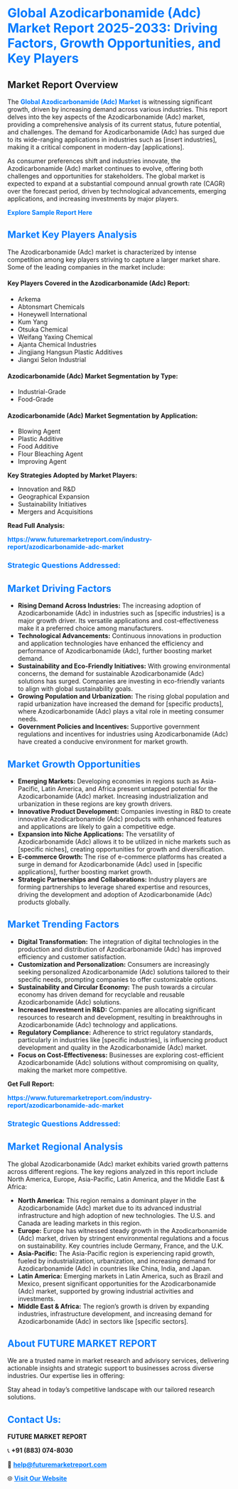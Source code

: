 <h1 style="color: #007BFF;">Global Azodicarbonamide (Adc) Market Report 2025-2033: Driving Factors, Growth Opportunities, and Key Players</h1>

<section id="overview">
<h2>Market Report Overview</h2>
<p>The <a href="https://www.futuremarketreport.com/industry-report/azodicarbonamide-adc-market" style="color: #007BFF; text-decoration: none;"><strong>Global Azodicarbonamide (Adc) Market</strong></a> is witnessing significant growth, driven by increasing demand across various industries. This report delves into the key aspects of the Azodicarbonamide (Adc) market, providing a comprehensive analysis of its current status, future potential, and challenges. The demand for Azodicarbonamide (Adc) has surged due to its wide-ranging applications in industries such as [insert industries], making it a critical component in modern-day [applications].</p>
<p>As consumer preferences shift and industries innovate, the Azodicarbonamide (Adc) market continues to evolve, offering both challenges and opportunities for stakeholders. The global market is expected to expand at a substantial compound annual growth rate (CAGR) over the forecast period, driven by technological advancements, emerging applications, and increasing investments by major players.</p>
</section>

<section id="overview">
<p><a href="https://www.futuremarketreport.com/request-sample/reportId=31515" style="color: #007BFF; text-decoration: none;"><strong>Explore Sample Report Here</strong></a></p>
</section>

<section id="key-players">
<h2 style="color: #007BFF;">Market Key Players Analysis</h2>
<p>The Azodicarbonamide (Adc) market is characterized by intense competition among key players striving to capture a larger market share. Some of the leading companies in the market include:</p>
<h4>Key Players Covered in the Azodicarbonamide (Adc) Report:</h4>
<ul><li>Arkema</li><li>Abtonsmart Chemicals</li><li>Honeywell International</li><li>Kum Yang</li><li>Otsuka Chemical</li><li>Weifang Yaxing Chemical</li><li>Ajanta Chemical Industries</li><li>Jingjiang Hangsun Plastic Additives</li><li>Jiangxi Selon Industrial</li></ul>
<h4>Azodicarbonamide (Adc) Market Segmentation by Type:</h4>
<ul><li>Industrial-Grade</li><li>Food-Grade</li></ul>

<h4>Azodicarbonamide (Adc) Market Segmentation by Application:</h4>
<ul><li>Blowing Agent</li><li>Plastic Additive</li><li>Food Additive</li><li>Flour Bleaching Agent</li><li>Improving Agent</li></ul>
<p><strong>Key Strategies Adopted by Market Players:</strong></p>
<ul>
<li>Innovation and R&D</li>
<li>Geographical Expansion</li>
<li>Sustainability Initiatives</li>
<li>Mergers and Acquisitions</li>
</ul>
</section>

<section>
<p><strong>Read Full Analysis: </strong></p><a href="https://www.futuremarketreport.com/industry-report/azodicarbonamide-adc-market" style="color: #007BFF; text-decoration: none;"><strong>https://www.futuremarketreport.com/industry-report/azodicarbonamide-adc-market</strong></a>
<h3 style="color: #007BFF;">Strategic Questions Addressed:</h3>
</section>

<section id="driving-factors">
<h2 style="color: #007BFF;">Market Driving Factors</h2>
<ul>
<li><strong>Rising Demand Across Industries:</strong> The increasing adoption of Azodicarbonamide (Adc) in industries such as [specific industries] is a major growth driver. Its versatile applications and cost-effectiveness make it a preferred choice among manufacturers.</li>
<li><strong>Technological Advancements:</strong> Continuous innovations in production and application technologies have enhanced the efficiency and performance of Azodicarbonamide (Adc), further boosting market demand.</li>
<li><strong>Sustainability and Eco-Friendly Initiatives:</strong> With growing environmental concerns, the demand for sustainable Azodicarbonamide (Adc) solutions has surged. Companies are investing in eco-friendly variants to align with global sustainability goals.</li>
<li><strong>Growing Population and Urbanization:</strong> The rising global population and rapid urbanization have increased the demand for [specific products], where Azodicarbonamide (Adc) plays a vital role in meeting consumer needs.</li>
<li><strong>Government Policies and Incentives:</strong> Supportive government regulations and incentives for industries using Azodicarbonamide (Adc) have created a conducive environment for market growth.</li>
</ul>
</section>

<section id="growth-opportunities">
<h2 style="color: #007BFF;">Market Growth Opportunities</h2>
<ul>
<li><strong>Emerging Markets:</strong> Developing economies in regions such as Asia-Pacific, Latin America, and Africa present untapped potential for the Azodicarbonamide (Adc) market. Increasing industrialization and urbanization in these regions are key growth drivers.</li>
<li><strong>Innovative Product Development:</strong> Companies investing in R&D to create innovative Azodicarbonamide (Adc) products with enhanced features and applications are likely to gain a competitive edge.</li>
<li><strong>Expansion into Niche Applications:</strong> The versatility of Azodicarbonamide (Adc) allows it to be utilized in niche markets such as [specific niches], creating opportunities for growth and diversification.</li>
<li><strong>E-commerce Growth:</strong> The rise of e-commerce platforms has created a surge in demand for Azodicarbonamide (Adc) used in [specific applications], further boosting market growth.</li>
<li><strong>Strategic Partnerships and Collaborations:</strong> Industry players are forming partnerships to leverage shared expertise and resources, driving the development and adoption of Azodicarbonamide (Adc) products globally.</li>
</ul>
</section>

<section id="trending-factors">
<h2 style="color: #007BFF;">Market Trending Factors</h2>
<ul>
<li><strong>Digital Transformation:</strong> The integration of digital technologies in the production and distribution of Azodicarbonamide (Adc) has improved efficiency and customer satisfaction.</li>
<li><strong>Customization and Personalization:</strong> Consumers are increasingly seeking personalized Azodicarbonamide (Adc) solutions tailored to their specific needs, prompting companies to offer customizable options.</li>
<li><strong>Sustainability and Circular Economy:</strong> The push towards a circular economy has driven demand for recyclable and reusable Azodicarbonamide (Adc) solutions.</li>
<li><strong>Increased Investment in R&D:</strong> Companies are allocating significant resources to research and development, resulting in breakthroughs in Azodicarbonamide (Adc) technology and applications.</li>
<li><strong>Regulatory Compliance:</strong> Adherence to strict regulatory standards, particularly in industries like [specific industries], is influencing product development and quality in the Azodicarbonamide (Adc) market.</li>
<li><strong>Focus on Cost-Effectiveness:</strong> Businesses are exploring cost-efficient Azodicarbonamide (Adc) solutions without compromising on quality, making the market more competitive.</li>
</ul>
</section>

<section>
<p><strong>Get Full Report: </strong></p><a href="https://www.futuremarketreport.com/industry-report/azodicarbonamide-adc-market" style="color: #007BFF; text-decoration: none;"><strong>https://www.futuremarketreport.com/industry-report/azodicarbonamide-adc-market</strong></a>
<h3 style="color: #007BFF;">Strategic Questions Addressed:</h3>
</section>


<section id="regional-analysis">
<h2 style="color: #007BFF;">Market Regional Analysis</h2>
<p>The global Azodicarbonamide (Adc) market exhibits varied growth patterns across different regions. The key regions analyzed in this report include North America, Europe, Asia-Pacific, Latin America, and the Middle East & Africa:</p>
<ul>
<li><strong>North America:</strong> This region remains a dominant player in the Azodicarbonamide (Adc) market due to its advanced industrial infrastructure and high adoption of new technologies. The U.S. and Canada are leading markets in this region.</li>
<li><strong>Europe:</strong> Europe has witnessed steady growth in the Azodicarbonamide (Adc) market, driven by stringent environmental regulations and a focus on sustainability. Key countries include Germany, France, and the U.K.</li>
<li><strong>Asia-Pacific:</strong> The Asia-Pacific region is experiencing rapid growth, fueled by industrialization, urbanization, and increasing demand for Azodicarbonamide (Adc) in countries like China, India, and Japan.</li>
<li><strong>Latin America:</strong> Emerging markets in Latin America, such as Brazil and Mexico, present significant opportunities for the Azodicarbonamide (Adc) market, supported by growing industrial activities and investments.</li>
<li><strong>Middle East & Africa:</strong> The region’s growth is driven by expanding industries, infrastructure development, and increasing demand for Azodicarbonamide (Adc) in sectors like [specific sectors].</li>
</ul>
</section>

<footer>
<h2 style="color: #007BFF;">About FUTURE MARKET REPORT</h2>
<p>We are a trusted name in market research and advisory services, delivering actionable insights and strategic support to businesses across diverse industries. Our expertise lies in offering:</p>

<p>Stay ahead in today’s competitive landscape with our tailored research solutions.</p>

<h2 style="color: #007BFF;">Contact Us:</h2>
<p><strong>FUTURE MARKET REPORT</strong></p>
<p>📞 <strong>+91 (883) 074-8030</strong></p>
<p>📧 <strong><a href="mailto:help@futuremarketreport.com" style="color: #007BFF;">help@futuremarketreport.com</a></strong></p>
<p>🌐 <strong><a href="https://www.futuremarketreport.com/" style="color: #007BFF;">Visit Our Website</a></strong></p>
</footer>